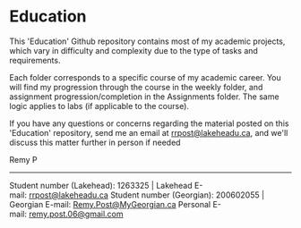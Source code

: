 # Education
This 'Education' Github repository contains most of my academic projects, which vary in difficulty and complexity due to the type of tasks and requirements.

Each folder corresponds to a specific course of my academic career. You will find my progression through the course in the weekly folder, and assignment progression/completion in the Assignments folder. The same logic applies to labs (if applicable to the course).

If you have any questions or concerns regarding the material posted on this 'Education' repository, send me an email at rrpost@lakeheadu.ca, and we'll discuss this matter further in person if needed

Remy P
_________________________________________________________________________________
Student number (Lakehead): 1263325   | Lakehead E-mail: rrpost@lakeheadu.ca
Student number (Georgian): 200602055 | Georgian E-mail: Remy.Post@MyGeorgian.ca 
                                       Personal E-mail: remy.post.06@gmail.com

 
